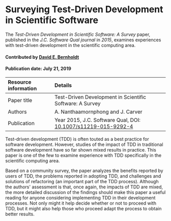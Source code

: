 # Surveying Test-Driven Development in Scientific Software

<!-- deck text start --> 
The *Test-Driven Development in Scientific Software: A Survey* paper, published in the *J.C. Software Qual  journal* in *2015*, examines experiences with test-driven development in the scientific computing area.   
<!-- deck text end --> 

#### Contributed by [David E. Bernholdt](https://github.com/bernhold)

#### Publication date: July 21, 2019

Resource information | Details
:--- | :--- 
Paper title  | Test-Driven Development in Scientific Software: A Survey
Authors | A. Nanthaamornphong and J. Carver
Publication | Year  2015, J.C. Software Qual, DOI: [10.1007/s11219-015-9292-4](http://dx.doi.org/10.1007/s11219-015-9292-4)


Test-driven development (TDD) is often touted as a best practice for software development.  However, studies of the impact of TDD in traditional software development have so far shown mixed results in practice.  This paper is one of the few to examine experience with TDD specifically in the scientific computing area.  

Based on a community survey, the paper analyzes the benefits reported by users of TDD, the problems reported in adopting TDD, and challenges and solutions of refactoring (an important part of the TDD process).  Although the authors' assessment is that, once again, the impacts of TDD are mixed, the more detailed discussion of the findings should make this paper a useful reading for anyone considering implementing TDD in their development processes.  Not only might it help decide whether or not to proceed with TDD, but it might also help those who proceed adapt the process to obtain better results.


<!---
Publish: yes
Categories: reliability
Topics: testing, reliability, reproducibility
Tags: paper
Level: 2
Prerequisites: defaults
Aggregate: none
--->
